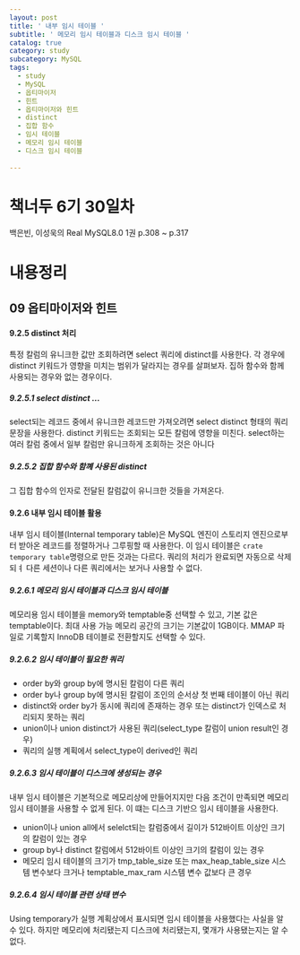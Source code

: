 ```yaml
---
layout: post
title: ' 내부 임시 테이블 '
subtitle: ' 메모리 임시 테이블과 디스크 임시 테이블 '
catalog: true
category: study
subcategory: MySQL
tags:
  - study
  - MySQL
  - 옵티마이저
  - 힌트
  - 옵티마이저와 힌트
  - distinct
  - 집합 함수
  - 임시 테이블
  - 메모리 임시 테이블
  - 디스크 임시 테이블
 
---
```


# 책너두 6기 30일차

백은빈, 이성욱의 Real MySQL8.0 1권 p.308 ~ p.317

# 내용정리

## 09 옵티마이저와 힌트

#### 9.2.5 distinct 처리

특정 칼럼의 유니크한 값만 조회하려면 select 쿼리에 distinct를 사용한다. 각 경우에 distinct 키워드가 영향을 미치는 범위가 달라지는 경우를 살펴보자. 집하 함수와 함께 사용되는 경우와 없는 경우이다.

##### 9.2.5.1 select distinct ...

select되는 레코드 중에서 유니크한 레코드만 가져오려면 select distinct 형태의 쿼리 문장을 사용한다. distinct 키워드는 조회되는 모든 칼럼에 영향을 미친다. select하는 여러 칼럼 중에서 일부 칼럼만 유니크하게 조회하는 것은 아니다

##### 9.2.5.2 집합 함수와 함꼐 사용된 distinct

그 집합 함수의 인자로 전달된 칼럼값이 유니크한 것들을 가져온다.

#### 9.2.6 내부 임시 테이블 활용

내부 임시 테이블(Internal temporary table)은 MySQL 엔진이 스토리지 엔진으로부터 받아온 레코드를 정렬하거나 그루핑할 때 사용한다. 이 임시 테이블은 `crate temporary table`명령으로 만든 것과는 다르다. 쿼리의 처리가 완료되면 자동으로 삭제되ㅕ 다른 세션이나 다른 쿼리에서는 보거나 사용할 수 없다.

##### 9.2.6.1 메모리 임시 테이블과 디스크 임시 테이블

메모리용 임시 테이블을 memory와 temptable중 선택할 수 있고, 기본 값은 temptable이다. 최대 사용 가능 메모리 공간의 크기는 기본값이 1GB이다. MMAP 파일로 기록할지 InnoDB 테이블로 전환할지도 선택할 수 있다.

##### 9.2.6.2 임시 테이블이 필요한 쿼리

- order by와 group by에 명시된 칼럼이 다른 쿼리
- order by나 group by에 명시된 칼럼이 조인의 순서상 첫 번째 테이블이 아닌 쿼리
- distinct와 order by가 동시에 쿼리에 존재하는 경우 또는 distinct가 인덱스로 처리되지 못하는 쿼리
- union이나 union distinct가 사용된 쿼리(select_type 칼럼이 union result인 경우)
- 쿼리의 실행 계획에서 select_type이 derived인 쿼리

##### 9.2.6.3 임시 테이블이 디스크에 생성되는 경우

내부 임시 테이블은 기본적으로 메모리상에 만들어지지만 다음 조건이 만족되면 메모리 임시 테이블을 사용할 수 없게 된다. 이 떄는 디스크 기반으 임시 테이블을 사용한다.

- union이나 union all에서 selelct되는 칼럼중에서 길이가 512바이트 이상인 크기의 칼럼이 있는 경우
- group by나 distinct 칼럼에서 512바이트 이상인 크기의 칼럼이 있는 경우
- 메모리 임시 테이블의 크기가 tmp_table_size 또는 max_heap_table_size 시스템 변수보다 크거나 temptable_max_ram 시스템 변수 값보다 큰 경우

##### 9.2.6.4 임시 테이블 관련 상태 변수

Using temporary가 실행 계획상에서 표시되면 임시 테이블을 사용했다는 사실을 알 수 있다. 하지만 메모리에 처리됐는지 디스크에 처리됐는지, 몇개가 사용됐는지는 알 수 없다.

